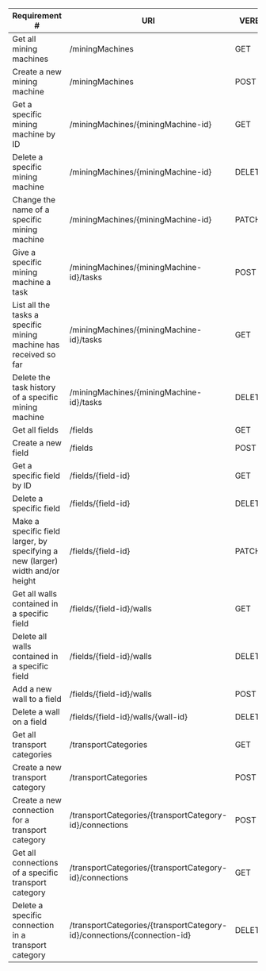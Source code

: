 |Requirement # | URI | VERB |
|---|---|---|
| Get all mining machines                                                                      | /miningMachines | GET |
| Create a new mining machine                                                                  | /miningMachines | POST |
| Get a specific mining machine by ID                                                          | /miningMachines/{miningMachine-id} | GET |
| Delete a specific mining machine                                                             | /miningMachines/{miningMachine-id} | DELETE |
| Change the name of a specific mining machine                                                 | /miningMachines/{miningMachine-id} | PATCH |
| Give a specific mining machine a task                                         | /miningMachines/{miningMachine-id}/tasks | POST |
| List all the tasks a specific mining machine has received so far                        | /miningMachines/{miningMachine-id}/tasks | GET |
| Delete the task history of a specific mining machine                                    | /miningMachines/{miningMachine-id}/tasks | DELETE |
| Get all fields                                                                 | /fields | GET |
| Create a new field                                                             | /fields | POST |
| Get a specific field by ID                                                     | /fields/{field-id} | GET |
| Delete a specific field                                                        | /fields/{field-id} | DELETE |
| Make a specific field larger, by specifying a new (larger) width and/or height | /fields/{field-id} | PATCH |
| Get all walls contained in a specific field                                  | /fields/{field-id}/walls | GET |
| Delete all walls contained in a specific field                               | /fields/{field-id}/walls | DELETE |
| Add a new wall to a field                                                    | /fields/{field-id}/walls | POST |
| Delete a wall on a field                                                     | /fields/{field-id}/walls/{wall-id} | DELETE |
| Get all transport categories                                                            | /transportCategories | GET |
| Create a new transport category                                                        | /transportCategories | POST |
| Create a new connection for a transport category                                       | /transportCategories/{transportCategory-id}/connections| POST |
| Get all connections of a specific transport category                                   | /transportCategories/{transportCategory-id}/connections | GET |
| Delete a specific connection in a transport category                                   | /transportCategories/{transportCategory-id}/connections/{connection-id} | DELETE |